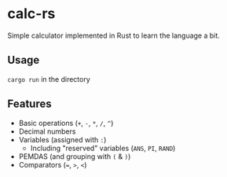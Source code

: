 # calc-rs

Simple calculator implemented in Rust to learn the language a bit.

## Usage
`cargo run` in the directory

## Features
- Basic operations (`+`, `-`, `*`, `/`, `^`)
- Decimal numbers
- Variables (assigned with `:`)
  - Including "reserved" variables (`ANS`, `PI`, `RAND`)
- PEMDAS (and grouping with `(` & `)`)
- Comparators (`=`, `>`, `<`)